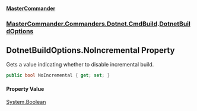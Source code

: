 #### [MasterCommander](MasterCommander.md 'MasterCommander')
### [MasterCommander.Commanders.Dotnet.CmdBuild](MasterCommander.Commanders.Dotnet.CmdBuild.md 'MasterCommander.Commanders.Dotnet.CmdBuild').[DotnetBuildOptions](DotnetBuildOptions.md 'MasterCommander.Commanders.Dotnet.CmdBuild.DotnetBuildOptions')

## DotnetBuildOptions.NoIncremental Property

Gets a value indicating whether to disable incremental build.

```csharp
public bool NoIncremental { get; set; }
```

#### Property Value
[System.Boolean](https://docs.microsoft.com/en-us/dotnet/api/System.Boolean 'System.Boolean')